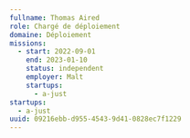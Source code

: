 ```yaml
---
fullname: Thomas Aired
role: Chargé de déploiement
domaine: Déploiement
missions:
  - start: 2022-09-01
    end: 2023-01-10
    status: independent
    employer: Malt
    startups:
      - a-just
startups:
  - a-just
uuid: 09216ebb-d955-4543-9d41-0828ec7f1229
---
```

